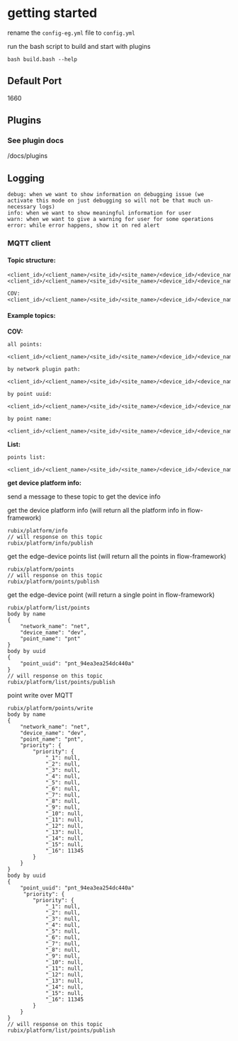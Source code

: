 # getting started

rename the `config-eg.yml` file to `config.yml`

run the bash script to build and start with plugins

```
bash build.bash --help
```

## Default Port

1660

## Plugins

### See plugin docs

/docs/plugins

## Logging

```
debug: when we want to show information on debugging issue (we activate this mode on just debugging so will not be that much un-necessary logs)
info: when we want to show meaningful information for user
warn: when we want to give a warning for user for some operations
error: while error happens, show it on red alert  
```

### MQTT client

#### Topic structure:

```
<client_id>/<client_name>/<site_id>/<site_name>/<device_id>/<device_name>/rubix/points/value/<event>/...
<client_id>/<client_name>/<site_id>/<site_name>/<device_id>/<device_name>/rubix/points/value/cov/all/<network_plugin_path>/<network_uuid>/<network_name>/<device_uuid>/<device_name>/<point_uuid>/<point_name>
```

```
COV:
<client_id>/<client_name>/<site_id>/<site_name>/<device_id>/<device_name>/rubix/points/value/cov/all/<network_plugin_path>/<network_uuid>/<network_name>/<device_uuid>/<device_name>/<point_uuid>/<point_name>
```

#### Example topics:

**COV:**

```
all points:
  <client_id>/<client_name>/<site_id>/<site_name>/<device_id>/<device_name>/rubix/points/value/cov/all/#

by network plugin path:
  <client_id>/<client_name>/<site_id>/<site_name>/<device_id>/<device_name>/rubix/points/value/cov/all/<network_plugin_path>/+/+/+/+/+/+

by point uuid:
  <client_id>/<client_name>/<site_id>/<site_name>/<device_id>/<device_name>/rubix/points/value/cov/all/+/+/+/+/+/<point_uuid>/+

by point name:
  <client_id>/<client_name>/<site_id>/<site_name>/<device_id>/<device_name>/rubix/points/value/cov/all/+/+/<network_name>/+/<device_name>/+/<point_name>
```

**List:**

```
points list:
  <client_id>/<client_name>/<site_id>/<site_name>/<device_id>/<device_name>/rubix/points/value/points
```

**get device platform info:**

send a message to these topic to get the device info

get the device platform info (will return all the platform info in flow-framework)

```
rubix/platform/info
// will response on this topic
rubix/platform/info/publish
```

get the edge-device points list (will return all the points in flow-framework)

```
rubix/platform/points
// will response on this topic
rubix/platform/points/publish
```

get the edge-device point (will return a single point in flow-framework)

```
rubix/platform/list/points
body by name
{
    "network_name": "net",
    "device_name": "dev",
    "point_name": "pnt"
}
body by uuid
{
    "point_uuid": "pnt_94ea3ea254dc440a"
}
// will response on this topic
rubix/platform/list/points/publish
```

point write over MQTT

```
rubix/platform/points/write
body by name 
{
    "network_name": "net",
    "device_name": "dev",
    "point_name": "pnt",
    "priority": {
        "priority": {
            "_1": null,
            "_2": null,
            "_3": null,
            "_4": null,
            "_5": null,
            "_6": null,
            "_7": null,
            "_8": null,
            "_9": null,
            "_10": null,
            "_11": null,
            "_12": null,
            "_13": null,
            "_14": null,
            "_15": null,
            "_16": 11345
        }
    }
}
body by uuid
{
    "point_uuid": "pnt_94ea3ea254dc440a"
     "priority": {
        "priority": {
            "_1": null,
            "_2": null,
            "_3": null,
            "_4": null,
            "_5": null,
            "_6": null,
            "_7": null,
            "_8": null,
            "_9": null,
            "_10": null,
            "_11": null,
            "_12": null,
            "_13": null,
            "_14": null,
            "_15": null,
            "_16": 11345
        }
    }
}
// will response on this topic
rubix/platform/list/points/publish
```


